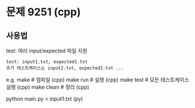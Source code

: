 # 문제 9251 (cpp)

## 사용법

test: 여러 input/expected 파일 지원

	test: input1.txt, expected1.txt
	추가 테스트케이스는 input2.txt, expected2.txt ...


e.g.
make        # 컴파일 (cpp)
make run    # 실행 (cpp)
make test   # 모든 테스트케이스 실행 (cpp)
make clean  # 정리 (cpp)

python main.py < input1.txt (py)
